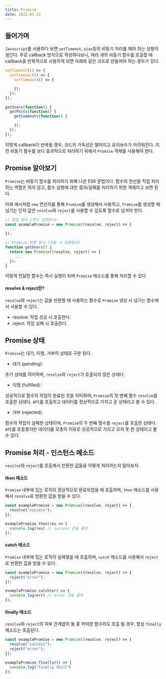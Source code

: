 ```yaml
---
title: Promise
date: 2022-01-12
---
```


## 들어가며

`Javascript`를 사용하다 보면 `setTimeout`, `ajax`등의 비동기 처리를 해야 하는 상황이 생긴다.
주로 callback 방식으로 작성하다보니, 여러 개의 비동기 함수를 호출할 때 callback을 반복적으로 사용하게 되면 아래와 같은 코드로 만들어야 하는 경우가 있다.

```javascript
setTimeout(() => {
  setTimeout(() => {
    setTimeout(() => {

    });
  });
});

getUsers(function() {
  getPosts(function() {
    getComments(function() {

    });
  });
});
```

이렇게 callback이 반복될 경우, 코드의 가독성은 떨어지고 유지보수가 어려워진다. 
이런 비동기 함수를 보다 효과적으로 처리하기 위해서 `Promise` 객체를 사용해야 한다.

## Promise 알아보기

`Promise`는 비동기 함수를 처리하기 위해 나온 ES6 문법이다.
함수의 연산을 직접 처리하는 역할은 하지 않고, 함수 실행에 대한 결과/실패를 처리하기 위한 객체라고 보면 된다.

아래 예시처럼 `new` 연산자를 통해 `Promise`를 생성해서 사용하고, `Promise`를 생성할 때 넘기는 인자 값은 `resolve`와 `reject`를 사용할 수 있도록 함수로 넘겨야 한다.

```javascript
// 할당 방식 (즉시 실행된다)
const examplePromise = new Promise((resolve, reject) => {
  ...
});

// Promise 반환 방식 (호출 시 실행된다)
function getUsers() {
  return new Promise((resolve, reject) => {
    ...
  });
}
```
이렇게 전달한 함수는 즉시 실행이 되며 `Promise` 메소드를 통해 처리할 수 있다. 

#### resolve & reject란?
`resolve`와 `reject`는 값을 반환할 때 사용하는 함수로 `Promise` 생성 시 넘기는 함수에서 사용할 수 있다.

- resolve: 작업 성공 시 호출한다.
- reject: 작업 실패 시 호출한다.

## Promise 상태

`Promise`는 대기, 이행, 거부의 상태로 구분 된다.

- 대기 (pending): 

초기 상태를 의미하며, `resolve`와 `reject`가 호출되지 않은 상태다.

- 이행 (fulfilled): 

성공적으로 함수의 작업이 완료된 것을 의미하며, `Promise`의 첫 번째 함수 `resolve`를 호출한 상태다.
`API`를 호출하고 데이터를 정상적으로 가지고 온 상태라고 볼 수 있다.

- 거부 (rejected): 

함수의 작업이 실패한 상태이며, `Promise`의 두 번째 함수를 `reject`를 호출한 상태다.
`API`를 호출했지만 데이터를 모종의 이유로 성공적으로 가지고 오지 못 한 상태라고 볼 수 있다.

## Promise 처리 - 인스턴스 메소드

`resolve`와 `reject`를 호출해서 반환한 값들을 어떻게 처리하는지 알아보자.

#### then 메소드

`Promise` 내부에 있는 로직이 정상적으로 완료되었을 때 호출하며, `then` 메소드를 사용해서 `resolve`로 반환한 값을 받을 수 있다.

```javascript
const examplePromise = new Promise((resolve, reject) => {
  resolve("success");
});

examplePromise.then(res => {
  console.log(res) // success 콘솔 출력
});
```

#### catch 메소드

`Promise` 내부에 있는 로직이 실패했을 때 호출하며, `catch` 메소드를 사용해서 `reject`로 반환한 값을 받을 수 있다.

```javascript
const examplePromise = new Promise((resolve, reject) => {
  reject("error");
});

examplePromise.catch(err => {
  console.log(err) // error 콘솔 출력
});
```

#### finally 메소드

`resolve`와 `reject`의 여부 관계없이 둘 중 어떠한 함수라도 호출 될 경우, 항상 `finally` 메소드는 호출된다.

```javascript
const examplePromise = new Promise((resolve, reject) => {
  resolve("success");
  reject("error");
});

examplePromise.finally(() => {
  console.log("finally 메소드")
});
```